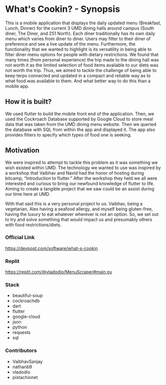 # What's Cookin? - Synopsis

This is a mobile application that displays the daily updated menu (Breakfast, Lunch, Dinner) for the current 3 UMD dining halls around campus (South diner, The Diner, and 251 North). Each diner traditionally has its own daily menu which varies from diner to diner. Users may filter to their diner of preference and see a live update of the menu. Furthermore, the functionality that we wanted to highlight is its versatility in being able to filter diner menu options for people with dietary restrictions. We found that many times (from personal experience) the trip made to the dining hall was not worth it as the limited selection of food items available to our diets was not worth the trip. Thus, we aimed to tackle the challenge of being able to keep terps connected and updated in a compact and reliable way as to what food was available to them. And what better way to do this than a mobile app.


## How it is built?

We used flutter to build the mobile front end of the application. Then, we used the Cockroach Database supported by Google Cloud to store meal data that was taken from the UMD dining menu website. Then we queried the database with SQL from within the app and displayed it. The app also provides filters to specify which types of food one is seeking.

## Motivation

We were inspired to attempt to tackle this problem as it was something we wish existed within UMD. The technology we wanted to use was inspired by a workshop that Vaibhav and Navid had the honor of hosting during bitcamp, “Introduction to flutter.” After the workshop they held we all were interested and curious to bring our newfound knowledge of flutter to life. Aiming to create a tangible project that we saw could be an assist during our time here at UMD.

With that said this is a very personal project to us. Vaibhav, being a vegetarian, Alex having a seafood allergy, and myself being gluten-free, having the luxury to eat whatever wherever is not an option. So, we set out to try and solve something that would impact us and presumably others with food restrictions/diets.

### Official Link
https://devpost.com/software/what-s-cookin

### Replit
https://replit.com/@vladodio/MenuScraper#main.py

### Stack

<ul>
  <li>beautiful-soup</li>
  <li>cockroachdb</li>
  <li>dart</li>
  <li>flutter</li>
  <li>google-cloud</li>
  <li>json</li>
  <li>python</li>
  <li>requests</li>
  <li>sql</li>
</ul>

### Contributors

<ul>
  <li>VaibhavSanjay</li>
  <li>nathanb9</li>
  <li>vladodio</li>
  <li>pistachionet</li>
</ul>



